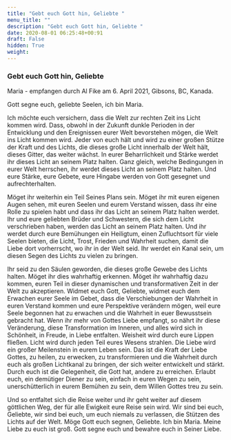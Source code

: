 ```yaml
---
title: "Gebt euch Gott hin, Geliebte "
menu_title: ""
description: "Gebt euch Gott hin, Geliebte "
date: 2020-08-01 06:25:48+00:91
draft: False
hidden: True
weight:
---
```

### Gebt euch Gott hin, Geliebte

Maria - empfangen durch Al Fike am 6. April 2021, Gibsons, BC, Kanada.

Gott segne euch, geliebte Seelen, ich bin Maria.

Ich möchte euch versichern, dass die Welt zur rechten Zeit ins Licht kommen wird. Dass, obwohl in der Zukunft dunkle Perioden in der Entwicklung und den Ereignissen eurer Welt bevorstehen mögen, die Welt ins Licht kommen wird. Jeder von euch hält und wird zu einer großen Stütze der Kraft und des Lichts, die dieses große Licht innerhalb der Welt hält, dieses Gitter, das weiter wächst. In eurer Beharrlichkeit und Stärke werdet ihr dieses Licht an seinem Platz halten. Ganz gleich, welche Bedingungen in eurer Welt herrschen, ihr werdet dieses Licht an seinem Platz halten. Und eure Stärke, eure Gebete, eure Hingabe werden von Gott gesegnet und aufrechterhalten.

Möget ihr weiterhin ein Teil Seines Plans sein. Möget ihr mit euren eigenen Augen sehen, mit euren Seelen und eurem Verstand wissen, dass ihr eine Rolle zu spielen habt und dass ihr das Licht an seinem Platz halten werdet. Ihr und eure geliebten Brüder und Schwestern, die sich dem Licht verschrieben haben, werden das Licht an seinem Platz halten. Und ihr werdet durch eure Bemühungen ein Heiligtum, einen Zufluchtsort für viele Seelen bieten, die Licht, Trost, Frieden und Wahrheit suchen, damit die Liebe dort vorherrscht, wo ihr in der Welt seid. Ihr werdet ein Kanal sein, um diesen Segen des Lichts zu vielen zu bringen.

Ihr seid zu den Säulen geworden, die dieses große Gewebe des Lichts halten. Möget ihr dies wahrhaftig erkennen. Möget ihr wahrhaftig dazu kommen, euren Teil in dieser dynamischen und transformativen Zeit in der Welt zu akzeptieren. Widmet euch Gott, Geliebte, widmet euch dem Erwachen eurer Seele im Gebet, dass die Verschiebungen der Wahrheit in euren Verstand kommen und eure Perspektive verändern mögen, weil eure Seele begonnen hat zu erwachen und die Wahrheit in euer Bewusstsein gebracht hat. Wenn ihr mehr von Gottes Liebe empfangt, so nährt ihr diese Veränderung, diese Transformation im Inneren, und alles wird sich in Schönheit, in Freude, in Liebe entfalten. Weisheit wird durch eure Lippen fließen. Licht wird durch jeden Teil eures Wesens strahlen. Die Liebe wird ein großer Meilenstein in eurem Leben sein. Das ist die Kraft der Liebe Gottes, zu heilen, zu erwecken, zu transformieren und die Wahrheit durch euch als großen Lichtkanal zu bringen, der sich weiter entwickelt und stärkt. Durch euch ist die Gelegenheit, die Gott hat, andere zu erreichen. Erlaubt euch, ein demütiger Diener zu sein, einfach in euren Wegen zu sein, unerschütterlich in eurem Bemühen zu sein, dem Willen Gottes treu zu sein.

Und so entfaltet sich die Reise weiter und ihr geht weiter auf diesem göttlichen Weg, der für alle Ewigkeit eure Reise sein wird. Wir sind bei euch, Geliebte, wir sind bei euch, um euch niemals zu verlassen, die Stützen des Lichts auf der Welt. Möge Gott euch segnen, Geliebte. Ich bin Maria. Meine Liebe zu euch ist groß. Gott segne euch und bewahre euch in Seiner Liebe.
